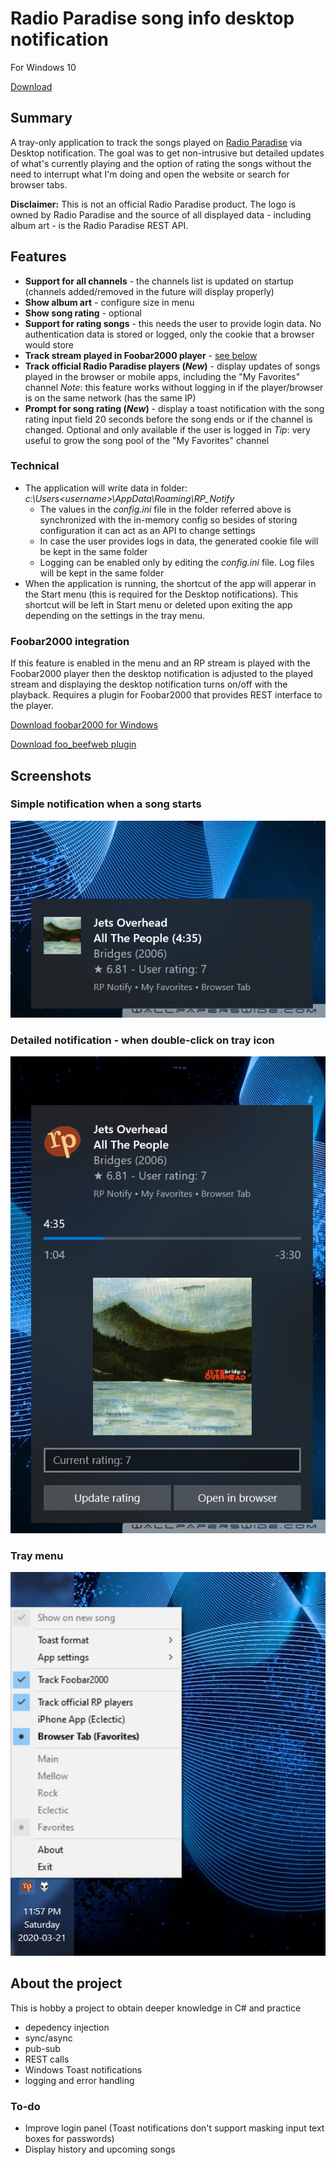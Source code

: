 # Radio Paradise song info desktop notification

For Windows 10

[Download](https://github.com/gvajda/radio-paradise-song-notification/releases/latest/download/RP_Notify.exe)

## Summary

A tray-only application to track the songs played on [Radio Paradise](https://radioparadise.com/) via Desktop notification.
The goal was to get non-intrusive but detailed updates of what's currently playing and the option of rating the songs without the need to interrupt what I'm doing and open the website or search for browser tabs.

**Disclaimer:** This is not an official Radio Paradise product. The logo is owned by Radio Paradise and the source of all displayed data - including album art - is the Radio Paradise REST API.

## Features

- **Support for all channels** - the channels list is updated on startup (channels added/removed in the future will display properly)
- **Show album art** - configure size in menu
- **Show song rating** - optional
- **Support for rating songs** - this needs the user to provide login data. No authentication data is stored or logged, only the cookie that a browser would store
- **Track stream played in Foobar2000 player** - [see below](#foobar2000-integration)
- **Track official Radio Paradise players (*New*)** - display updates of songs played in the browser or mobile apps, including the "My Favorites" channel 
*Note*: this feature works without logging in if the player/browser is on the same network (has the same IP)
- **Prompt for song rating (*New*)** - display a toast notification with the song rating input field 20 seconds before the song ends or if the channel is changed. Optional and only available if the user is logged in 
*Tip*: very useful to grow the song pool of the "My Favorites" channel

### Technical

- The application will write data in folder:
 *c:\Users\<username>\AppData\Roaming\RP_Notify*
    - The values in the *config.ini* file in the folder referred above is synchronized with the in-memory config so besides of storing configuration it can act as an API to change settings
    - In case the user provides logs in data, the generated cookie file will be kept in the same folder
    - Logging can be enabled only by editing the *config.ini* file. Log files will be kept in the same folder
- When the application is running, the shortcut of the app will apperar in the Start menu (this is required for the Desktop notifications). This shortcut will be left in Start menu or deleted upon exiting the app depending on the settings in the tray menu.

### Foobar2000 integration

If this feature is enabled in the menu and an RP stream is played with the Foobar2000 player then the desktop notification is adjusted to the played stream and displaying the desktop notification turns on/off with the playback. Requires a plugin for Foobar2000 that provides REST interface to the player.

[Download foobar2000 for Windows](https://www.foobar2000.org/download)

[Download foo_beefweb plugin](https://www.foobar2000.org/components/view/foo_beefweb)

## Screenshots

### Simple notification when a song starts

![notification-simple](.screenshots/notification-simple.png)

### Detailed notification - when double-click on tray icon

![notification-detailed](.screenshots/notification-detailed.png)

### Tray menu

![tray-menu](.screenshots/tray-menu.png)

## About the project

This is hobby a project to obtain deeper knowledge in C# and practice 

- depedency injection
- sync/async
- pub-sub
- REST calls
- Windows Toast notifications
- logging and error handling

### To-do

- Improve login panel (Toast notifications don't support masking input text boxes for passwords)
- Display history and upcoming songs
